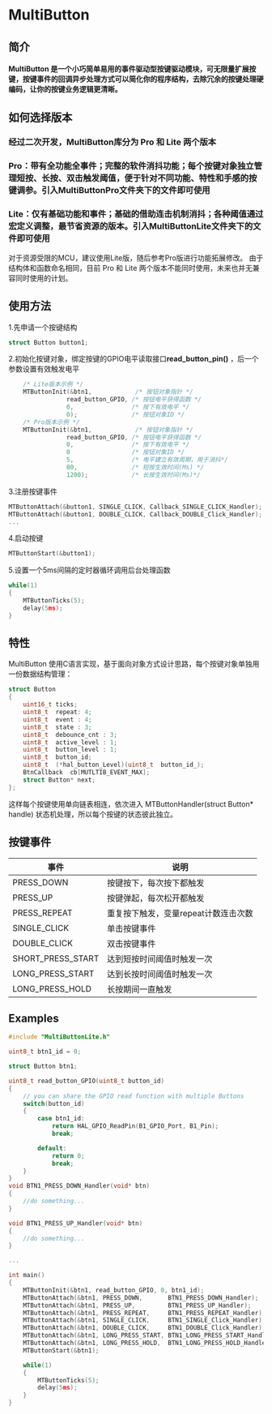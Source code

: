 # MultiButton

## 简介
#### MultiButton 是一个小巧简单易用的事件驱动型按键驱动模块，可无限量扩展按键，按键事件的回调异步处理方式可以简化你的程序结构，去除冗余的按键处理硬编码，让你的按键业务逻辑更清晰。


## 如何选择版本
### 经过二次开发，MultiButton库分为 Pro 和 Lite 两个版本
### Pro：带有全功能全事件；完整的软件消抖功能；每个按键对象独立管理短按、长按、双击触发阈值，便于针对不同功能、特性和手感的按键调参。引入MultiButtonPro文件夹下的文件即可使用
### Lite：仅有基础功能和事件；基础的借助连击机制消抖；各种阈值通过宏定义调整，最节省资源的版本。引入MultiButtonLite文件夹下的文件即可使用
对于资源受限的MCU，建议使用Lite版，随后参考Pro版进行功能拓展修改。
由于结构体和函数命名相同，目前 Pro 和 Lite 两个版本不能同时使用，未来也并无兼容同时使用的计划。

## 使用方法
1.先申请一个按键结构

```c
struct Button button1;
```
2.初始化按键对象，绑定按键的GPIO电平读取接口**read_button_pin()** ，后一个参数设置有效触发电平

```c
    /* Lite版本示例 */
    MTButtonInit(&btn1,            /* 按钮对象指针 */
                read_button_GPIO, /* 按钮电平获得函数 */
                0,                /* 按下有效电平 */
                0);               /* 按钮对象ID */
    /* Pro版本示例 */
    MTButtonInit(&btn1,            /* 按钮对象指针 */
                read_button_GPIO, /* 按钮电平获得函数 */
                0,                /* 按下有效电平 */
                0                 /* 按钮对象ID */
                5,                /* 电平建立有效周期，用于消抖*/
                80,               /* 短按生效时间(Ms) */
                1200);            /* 长按生效时间(Ms)*/
```
3.注册按键事件

```c
MTButtonAttach(&button1, SINGLE_CLICK, Callback_SINGLE_CLICK_Handler);
MTButtonAttach(&button1, DOUBLE_CLICK, Callback_DOUBLE_Click_Handler);
...
```
4.启动按键

```c
MTButtonStart(&button1);
```
5.设置一个5ms间隔的定时器循环调用后台处理函数

```c
while(1) 
{
    MTButtonTicks(5);
    delay(5ms);
}
```

## 特性

MultiButton 使用C语言实现，基于面向对象方式设计思路，每个按键对象单独用一份数据结构管理：

```c
struct Button 
{
	uint16_t ticks;
	uint8_t  repeat: 4;
	uint8_t  event : 4;
	uint8_t  state : 3;
	uint8_t  debounce_cnt : 3;
	uint8_t  active_level : 1;
	uint8_t  button_level : 1;
	uint8_t  button_id;
	uint8_t  (*hal_button_Level)(uint8_t  button_id_);
	BtnCallback  cb[MUTLTIB_EVENT_MAX];
	struct Button* next;
};
```
这样每个按键使用单向链表相连，依次进入 MTButtonHandler(struct Button* handle) 状态机处理，所以每个按键的状态彼此独立。


## 按键事件

事件 | 说明
---|---
PRESS_DOWN | 按键按下，每次按下都触发
PRESS_UP | 按键弹起，每次松开都触发
PRESS_REPEAT | 重复按下触发，变量repeat计数连击次数
SINGLE_CLICK | 单击按键事件
DOUBLE_CLICK | 双击按键事件
SHORT_PRESS_START | 达到短按时间阈值时触发一次
LONG_PRESS_START | 达到长按时间阈值时触发一次
LONG_PRESS_HOLD | 长按期间一直触发


## Examples

```c
#include "MultiButtonLite.h"

uint8_t btn1_id = 0;

struct Button btn1;

uint8_t read_button_GPIO(uint8_t button_id)
{
	// you can share the GPIO read function with multiple Buttons
	switch(button_id)
	{
		case btn1_id:
			return HAL_GPIO_ReadPin(B1_GPIO_Port, B1_Pin);
			break;

		default:
			return 0;
			break;
	}
}
void BTN1_PRESS_DOWN_Handler(void* btn)
{
	//do something...
}

void BTN1_PRESS_UP_Handler(void* btn)
{
	//do something...
}

...

int main()
{
	MTButtonInit(&btn1, read_button_GPIO, 0, btn1_id);
	MTButtonAttach(&btn1, PRESS_DOWN,       BTN1_PRESS_DOWN_Handler);
	MTButtonAttach(&btn1, PRESS_UP,         BTN1_PRESS_UP_Handler);
	MTButtonAttach(&btn1, PRESS_REPEAT,     BTN1_PRESS_REPEAT_Handler);
	MTButtonAttach(&btn1, SINGLE_CLICK,     BTN1_SINGLE_Click_Handler);
	MTButtonAttach(&btn1, DOUBLE_CLICK,     BTN1_DOUBLE_Click_Handler);
	MTButtonAttach(&btn1, LONG_PRESS_START, BTN1_LONG_PRESS_START_Handler);
	MTButtonAttach(&btn1, LONG_PRESS_HOLD,  BTN1_LONG_PRESS_HOLD_Handler);
	MTButtonStart(&btn1);

	while(1)
	{
        MTButtonTicks(5);
        delay(5ms);
    }
}
```
